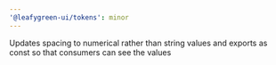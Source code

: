 ```yaml
---
'@leafygreen-ui/tokens': minor
---
```


Updates spacing to numerical rather than string values and exports as const so that consumers can see the values
